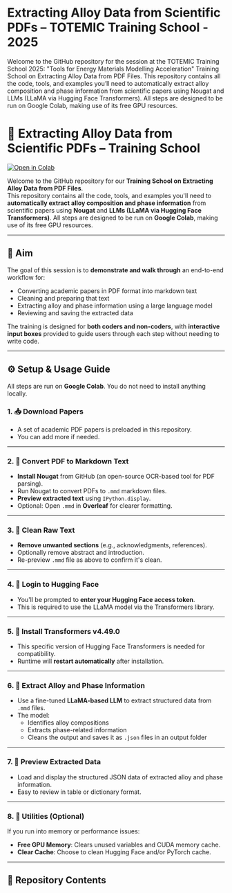 # Extracting Alloy Data from Scientific PDFs – TOTEMIC Training School - 2025

Welcome to the GitHub repository for the session at the TOTEMIC Training School 2025: "Tools for Energy Materials Modelling Acceleration" Training School on Extracting Alloy Data from PDF Files. This repository contains all the code, tools, and examples you’ll need to automatically extract alloy composition and phase information from scientific papers using Nougat and LLMs (LLaMA via Hugging Face Transformers). All steps are designed to be run on Google Colab, making use of its free GPU resources.

# 🧪 Extracting Alloy Data from Scientific PDFs – Training School

[![Open in Colab](https://colab.research.google.com/assets/colab-badge.svg)](https://colab.research.google.com/github/bezzer365/TOTEMIC-2025/blob/main/Colab_Notebook.ipynb)

Welcome to the GitHub repository for our **Training School on Extracting Alloy Data from PDF Files**.  
This repository contains all the code, tools, and examples you'll need to **automatically extract alloy composition and phase information** from scientific papers using **Nougat** and **LLMs (LLaMA via Hugging Face Transformers)**. All steps are designed to be run on **Google Colab**, making use of its free GPU resources.

---

## 🎯 Aim

The goal of this session is to **demonstrate and walk through** an end-to-end workflow for:
- Converting academic papers in PDF format into markdown text
- Cleaning and preparing that text
- Extracting alloy and phase information using a large language model
- Reviewing and saving the extracted data

The training is designed for **both coders and non-coders**, with **interactive input boxes** provided to guide users through each step without needing to write code.

---

## ⚙️ Setup & Usage Guide

All steps are run on **Google Colab**. You do not need to install anything locally.

### 1. 📥 Download Papers
- A set of academic PDF papers is preloaded in this repository.
- You can add more if needed.

---

### 2. 📄 Convert PDF to Markdown Text
- **Install Nougat** from GitHub (an open-source OCR-based tool for PDF parsing).
- Run Nougat to convert PDFs to `.mmd` markdown files.
- **Preview extracted text** using `IPython.display`.
- Optional: Open `.mmd` in **Overleaf** for clearer formatting.

---

### 3. 🧹 Clean Raw Text
- **Remove unwanted sections** (e.g., acknowledgments, references).
- Optionally remove abstract and introduction.
- Re-preview `.mmd` file as above to confirm it's clean.

---

### 4. 🔐 Login to Hugging Face
- You'll be prompted to **enter your Hugging Face access token**.
- This is required to use the LLaMA model via the Transformers library.

---

### 5. 🧠 Install Transformers v4.49.0
- This specific version of Hugging Face Transformers is needed for compatibility.
- Runtime will **restart automatically** after installation.

---

### 6. 🧪 Extract Alloy and Phase Information
- Use a fine-tuned **LLaMA-based LLM** to extract structured data from `.mmd` files.
- The model:
  - Identifies alloy compositions
  - Extracts phase-related information
  - Cleans the output and saves it as `.json` files in an output folder

---

### 7. 🔎 Preview Extracted Data
- Load and display the structured JSON data of extracted alloy and phase information.
- Easy to review in table or dictionary format.

---

### 8. 🧼 Utilities (Optional)
If you run into memory or performance issues:
- **Free GPU Memory**: Clears unused variables and CUDA memory cache.
- **Clear Cache**: Choose to clean Hugging Face and/or PyTorch cache.

---

## 📁 Repository Contents
